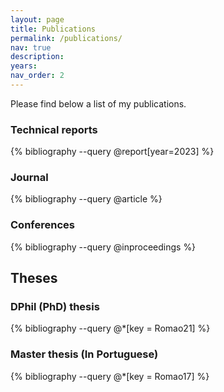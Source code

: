 ```yaml
---
layout: page
title: Publications
permalink: /publications/
nav: true
description: 
years:
nav_order: 2
---
```


Please find below a list of my publications.

<!-- _pages/publications.md -->

### Technical reports

<div class="publications">

{% bibliography --query @report[year=2023] %}

</div>

### Journal 

<div class="publications">

{% bibliography --query @article %}

</div>


### Conferences

<div class="publications">

{% bibliography --query @inproceedings %}

</div>

## Theses 

### DPhil (PhD) thesis

<div class="publications">

{% bibliography --query @*[key = Romao21] %}

</div>

### Master thesis (In Portuguese)

<div class="publications">

{% bibliography --query @*[key = Romao17] %}

</div>

